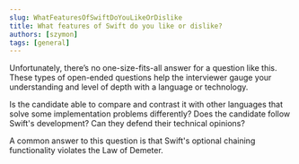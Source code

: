 ```yaml
---
slug: WhatFeaturesOfSwiftDoYouLikeOrDislike
title: What features of Swift do you like or dislike?
authors: [szymon]
tags: [general]
---
```


Unfortunately, there’s no one-size-fits-all answer for a question like this. These types of open-ended questions help the interviewer gauge your understanding and level of depth with a language or technology.

Is the candidate able to compare and contrast it with other languages that solve some implementation problems differently? Does the candidate follow Swift's development? Can they defend their technical opinions?

A common answer to this question is that Swift's optional chaining functionality violates the Law of Demeter.
